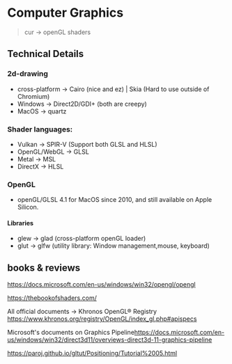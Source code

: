 # Computer Graphics
> cur -> openGL shaders
## Technical Details
### 2d-drawing

+ cross-platform -> Cairo (nice and ez) | Skia (Hard to use outside of Chromium)
+ Windows -> Direct2D/GDI+ (both are creepy)
+ MacOS -> quartz

### Shader languages:

+ Vulkan ->  SPIR-V (Support both GLSL and HLSL)
+ OpenGL/WebGL -> GLSL
+ Metal -> MSL
+ DirectX -> HLSL

### OpenGL

+ openGL/GLSL 4.1 for MacOS since 2010, and still available on Apple Silicon.

#### Libraries
+ glew -> glad (cross-platform openGL loader)
+ glut -> glfw (utility library: Window management,mouse, keyboard)

## books & reviews

<https://docs.microsoft.com/en-us/windows/win32/opengl/opengl>

<https://thebookofshaders.com/>

All official documents -> Khronos OpenGL® Registry <https://www.khronos.org/registry/OpenGL/index_gl.php#apispecs>

Microsoft's documents on Graphics Pipeline<https://docs.microsoft.com/en-us/windows/win32/direct3d11/overviews-direct3d-11-graphics-pipeline>

<https://paroj.github.io/gltut/Positioning/Tutorial%2005.html>

